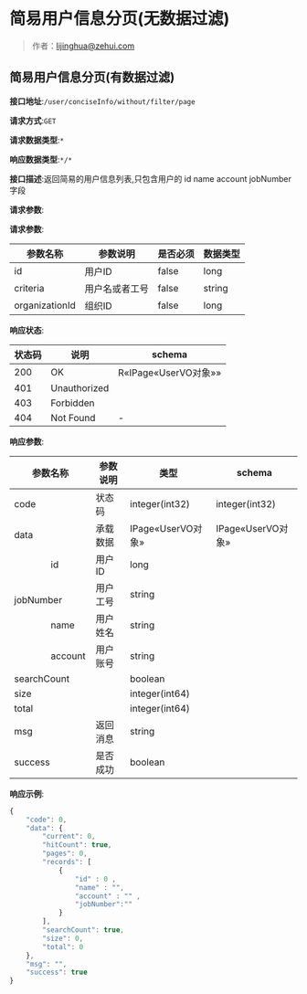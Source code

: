 # 简易用户信息分页(无数据过滤)

> 作者：lijinghua@zehui.com

## 简易用户信息分页(有数据过滤)


**接口地址**:`/user/conciseInfo/without/filter/page`


**请求方式**:`GET`


**请求数据类型**:`*`


**响应数据类型**:`*/*`


**接口描述**:返回简易的用户信息列表,只包含用户的 id name account jobNumber 字段


**请求参数**:


**请求参数**:


| 参数名称 | 参数说明 | 是否必须 | 数据类型 |
| -------- | -------- | -------- | -------- |
|id|用户ID| false | long |
|criteria|用户名或者工号| false | string|
|organizationId|组织ID|false|long|


**响应状态**:


| 状态码 | 说明 | schema |
| -------- | -------- | ----- |
|200|OK|R«IPage«UserVO对象»»|
|401|Unauthorized||
|403|Forbidden||
|404|Not Found| - |


**响应参数**:


| 参数名称 | 参数说明 | 类型 | schema |
| -------- | -------- | ----- |----- | 
|code|状态码|integer(int32)|integer(int32)|
|data|承载数据|IPage«UserVO对象»|IPage«UserVO对象»|
|&emsp;&emsp;&emsp;&emsp;id|用户ID|long||
|&emsp;&emsp;&emsp;&emsp;jobNumber|用户工号|string||
|&emsp;&emsp;&emsp;&emsp;name|用户姓名|string||
|&emsp;&emsp;&emsp;&emsp;account|用户账号|string||
|searchCount||boolean||
|size||integer(int64)||
|total||integer(int64)||
|msg|返回消息|string||
|success|是否成功|boolean|||


**响应示例**:
```javascript
{
	"code": 0,
	"data": {
		"current": 0,
		"hitCount": true,
		"pages": 0,
		"records": [
			{
				"id" : 0 ,
				"name" : "",
				"account" : "" ,
				"jobNumber":""
			}
		],
		"searchCount": true,
		"size": 0,
		"total": 0
	},
	"msg": "",
	"success": true
}
```
